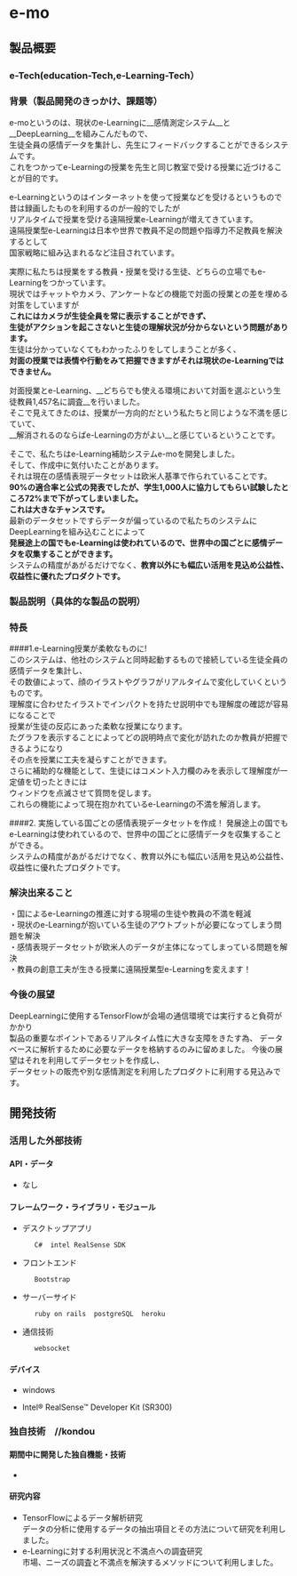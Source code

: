 # e-mo
## 製品概要
### e-Tech(education-Tech,e-Learning-Tech）

### 背景（製品開発のきっかけ、課題等）
e-moというのは、現状のe-Learningに__感情測定システム__と__DeepLearning__を組みこんだもので、  
生徒全員の感情データを集計し、先生にフィードバックすることができるシステムです。  
これをつかってe-Learningの授業を先生と同じ教室で受ける授業に近づけることが目的です。  

e-Learningというのはインターネットを使って授業などを受けるというもので  
昔は録画したものを利用するのが一般的でしたが  
リアルタイムで授業を受ける遠隔授業e-Learningが増えてきています。  
遠隔授業型e-Learningは日本や世界で教員不足の問題や指導力不足教員を解決するとして  
国家戦略に組み込まれるなど注目されています。  

実際に私たちは授業をする教員・授業を受ける生徒、どちらの立場でもe-Learningをつかっています。  
現状ではチャットやカメラ、アンケートなどの機能で対面の授業との差を埋める対策をしていますが  
__これにはカメラが生徒全員を常に表示することができず、  
生徒がアクションを起こさないと生徒の理解状況が分からないという問題があります。__  
生徒は分かっていなくてもわかったふりをしてしまうことが多く、  
 __対面の授業では表情や行動をみて把握できますがそれは現状のe-Learningではできません。__  

対面授業とe-Learning、__どちらでも使える環境において対面を選ぶという生徒教員1,457名に調査__を行いました。  
そこで見えてきたのは、授業が一方向的だという私たちと同じような不満を感じていて、  
__解消されるのならばe-Learningの方がよい__と感じているということです。 

そこで、私たちはe-Learning補助システムe-moを開発しました。  
そして、作成中に気付いたことがあります。  
それは現在の感情表現データセットは欧米人基準で作られていることです。  
__90%の適合率と公式の発表でしたが、学生1,000人に協力してもらい試験したところ72%まで下がってしまいました。__  
__これは大きなチャンスです。__  
最新のデータセットですらデータが偏っているので私たちのシステムにDeepLearningを組み込むことによって   
__発展途上の国でもe-Learningは使われているので、世界中の国ごとに感情データを収集することができます。__  
システムの精度があがるだけでなく、__教育以外にも幅広い活用を見込め公益性、収益性に優れたプロダクトです。__      　　

### 製品説明（具体的な製品の説明）
### 特長
####1.e-Learning授業が柔軟なものに!  
このシステムは、他社のシステムと同時起動するもので接続している生徒全員の感情データを集計し、    
その数値によって、顔のイラストやグラフがリアルタイムで変化していくというものです。  
理解度に合わせたイラストでインパクトを持たせ説明中でも理解度の確認が容易になることで    
授業が生徒の反応にあった柔軟な授業になります。  
たグラフを表示することによってどの説明時点で変化が訪れたのか教員が把握できるようになり    
その点を授業に工夫を凝らすことができます。  
さらに補助的な機能として、生徒にはコメント入力欄のみを表示して理解度が一定値を切ったときには    
ウィンドウを点滅させて質問を促します。  
これらの機能によって現在抱かれているe-Learningの不満を解消します。  

####2. 実施している国ごとの感情表現データセットを作成！
発展途上の国でもe-Learningは使われているので、世界中の国ごとに感情データを収集することができる。  
システムの精度があがるだけでなく、教育以外にも幅広い活用を見込め公益性、収益性に優れたプロダクトです。  

### 解決出来ること
・国によるe-Learningの推進に対する現場の生徒や教員の不満を軽減  
・現状のe-Learningが抱いている生徒のアウトプットが必要になってしまう問題を解決  
・感情表現データセットが欧米人のデータが主体になってしまっている問題を解決  
・教員の創意工夫が生きる授業に遠隔授業型e-Learningを変えます！  

### 今後の展望
DeepLearningに使用するTensorFlowが会場の通信環境では実行すると負荷がかかり  
製品の重要なポイントであるリアルタイム性に大きな支障をきたす為、
データベースに解析するために必要なデータを格納するのみに留めました。
今後の展望はそれを利用してデータセットを作成し、  
データセットの販売や別な感情測定を利用したプロダクトに利用する見込みです。


## 開発技術







### 活用した外部技術

#### API・データ

* なし




#### フレームワーク・ライブラリ・モジュール

* デスクトップアプリ




         C#  intel RealSense SDK




* フロントエンド




         Bootstrap




* サーバーサイド




         ruby on rails  postgreSQL  heroku  




* 通信技術




         websocket




#### デバイス

* windows

* Intel® RealSense™ Developer Kit (SR300)




### 独自技術　//kondou




#### 期間中に開発した独自機能・技術

* 







#### 研究内容

* TensorFlowによるデータ解析研究  
  データの分析に使用するデータの抽出項目とその方法について研究を利用しました。
* e-Learningに対する利用状況と不満点への調査研究  
  市場、ニーズの調査と不満点を解決するメソッドについて利用しました。	
